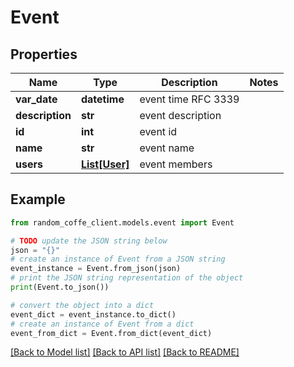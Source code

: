 # Event


## Properties

Name | Type | Description | Notes
------------ | ------------- | ------------- | -------------
**var_date** | **datetime** | event time RFC 3339 | 
**description** | **str** | event description | 
**id** | **int** | event id | 
**name** | **str** | event name | 
**users** | [**List[User]**](User.md) | event members | 

## Example

```python
from random_coffe_client.models.event import Event

# TODO update the JSON string below
json = "{}"
# create an instance of Event from a JSON string
event_instance = Event.from_json(json)
# print the JSON string representation of the object
print(Event.to_json())

# convert the object into a dict
event_dict = event_instance.to_dict()
# create an instance of Event from a dict
event_from_dict = Event.from_dict(event_dict)
```
[[Back to Model list]](../README.md#documentation-for-models) [[Back to API list]](../README.md#documentation-for-api-endpoints) [[Back to README]](../README.md)


